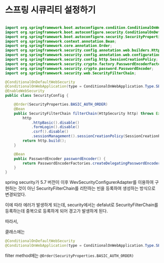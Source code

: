 # 스프링 시큐리티 설정하기
```java

import org.springframework.boot.autoconfigure.condition.ConditionalOnWebApplication;
import org.springframework.boot.autoconfigure.security.ConditionalOnDefaultWebSecurity;
import org.springframework.boot.autoconfigure.security.SecurityProperties;
import org.springframework.context.annotation.Bean;
import org.springframework.core.annotation.Order;
import org.springframework.security.config.annotation.web.builders.HttpSecurity;
import org.springframework.security.config.annotation.web.configuration.EnableWebSecurity;
import org.springframework.security.config.http.SessionCreationPolicy;
import org.springframework.security.crypto.factory.PasswordEncoderFactories;
import org.springframework.security.crypto.password.PasswordEncoder;
import org.springframework.security.web.SecurityFilterChain;

@ConditionalOnDefaultWebSecurity
@ConditionalOnWebApplication(type = ConditionalOnWebApplication.Type.SERVLET)
@EnableWebSecurity
public class SecurityConfig {

    @Order(SecurityProperties.BASIC_AUTH_ORDER)
    @Bean
    public SecurityFilterChain filterChain(HttpSecurity http) throws Exception {
        http
            .httpBasic().disable()
            .formLogin().disable()
            .csrf().disable()
            .sessionManagement().sessionCreationPolicy(SessionCreationPolicy.STATELESS);
        return http.build();
    }

    @Bean
    public PasswordEncoder passwordEncoder() {
        return PasswordEncoderFactories.createDelegatingPasswordEncoder();
    }
}
```

spring security가 5.7 버전이 이후 WevSecurityConfigurerAdapter를 이용하여 구현하는 것이 아닌 SecurityFilterChain를 리턴하는 빈을 등록하여 생성하는 방식으로 변경되었다.  

이에 따라 에러가 발생하게 되는데, security에서는 defalut로 SecurityFilterChain를 등록하는데 중복으로 등록하게 되어 경고가 발생하게 된다.

따라서, 

클래스에는 
```java
@ConditionalOnDefaultWebSecurity
@ConditionalOnWebApplication(type = ConditionalOnWebApplication.Type.SERVLET)
```
filter method에는 
```@Order(SecurityProperties.BASIC_AUTH_ORDER)```


